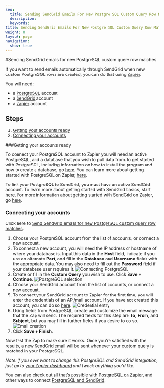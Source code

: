 ```yaml
---
seo:
  title: Sending SendGrid Emails For New Postgre SQL Custom Query Row Matches
  description:
  keywords:
title: Sending SendGrid Emails For New Postgre SQL Custom Query Row Matches
weight: 0
layout: page
navigation:
  show: true
---
```

#Sending SendGrid emails for new PostgreSQL custom query row matches



If you want to send emails automatically through SendGrid when new custom PostgreSQL rows are created, you can do that using [Zapier](http://zapier.com).

You will need:

* a [PostgreSQL](http://www.postgresql.com) account
* a [SendGrid](http://sendgrid.com) account
* a [Zapier](http://zapier.com) account

## Steps

1. [Getting your accounts ready](#ready)
2. [Connecting your accounts](#connect)

###<a name=”ready>Getting your accounts ready</a>


To connect your PostgreSQL account to Zapier you will need an active PostgreSQL, and a database that you wish to pull data from.To get started with PostgreSQL, including information on how to install the program and how to create a database, go [here](http://www.postgresql.org/docs/9.4/static/tutorial-start.html). You can learn more about getting started with PostgreSQL on Zapier, [here](https://zapier.com/help/postgresql/#how-get-started-postgresql).

To link your PostgreSQL to SendGrid, you must have an active SendGrid account. To learn more about getting started with SendGrid basics, start [here](https://sendgrid.com/docs/index.html). For more information about getting started with SendGrid on Zapier, go [here](https://zapier.com/help/sendgrid/#how-get-started-sendgrid).

### <a name="connect">Connecting your accounts</a>

Click here to [Send SendGrid emails for new PostgreSQL custom query row matches](https://zapier.com/zapbook/zaps/4781/send-sendgrid-emails-for-new-postgresql-custom-query-row-matches/).

1. Choose your PostgreSQL account from the list of accounts, or connect a new account.
2. To connect a new account, you will need the IP address or hostname of where your database is. Input this data in the **Host** field, indicate if you use an alternate **Port**, and fill in the **Database** and **Username** fields with the appropriate data. You may also need to fill out the **Password** field if your database user requires it.
![Connecting PostgreSQL](https://api.monosnap.com/rpc/file/download?id=OTK4dRBb1xZSxiiBDQXS4owNzpOlOf)
3. Create or fill in the **Custom Query** you wish to use. Click **Save + Continue**.
![PostgreSQL selection](https://api.monosnap.com/rpc/file/download?id=BFLSEIzfoiaq6RfAGiP6wJ7Tj7OzaH)
4. Choose your SendGrid account from the list of accounts, or connect a new account.
5. To connect your SendGrid account to Zapier for the first time, you will enter the credentials of an API/mail account. If you have not created this account, you can do so [here](https://sendgrid.com/credentials).
![Credential entry](https://api.monosnap.com/rpc/file/download?id=gAajRq9wMKNTN4HyEKzAMosD71ifb8)
6.  Using fields from PostgreSQL, create and customize the email message that the Zap will send. The required fields for this step are **To**, **From**, and **Subject**, but you may fill in further fields if you desire to do so.
![Email creation](https://api.monosnap.com/rpc/file/download?id=PMa2LUCYaqGcvdy9pPUtMhtrUtp5nW)
7. Click **Save + Finish**.

Now test the Zap to make sure it works. Once you’re satisfied with the results, a new SendGrid email will be sent whenever your custom query is matched in your PostgreSQL.

*Note: if you ever want to change this PostgreSQL and SendGrid integration, just go to [your Zapier dashboard](https://zapier.com/app/dashboard) and tweak anything you'd like.*

You can also check out all that’s possible with [PostgreSQL on Zapier](https://zapier.com/zapbook/postgresql/), and other ways to connect [PostgreSQL and SendGrid](https://zapier.com/zapbook/postgresql/sendgrid).
